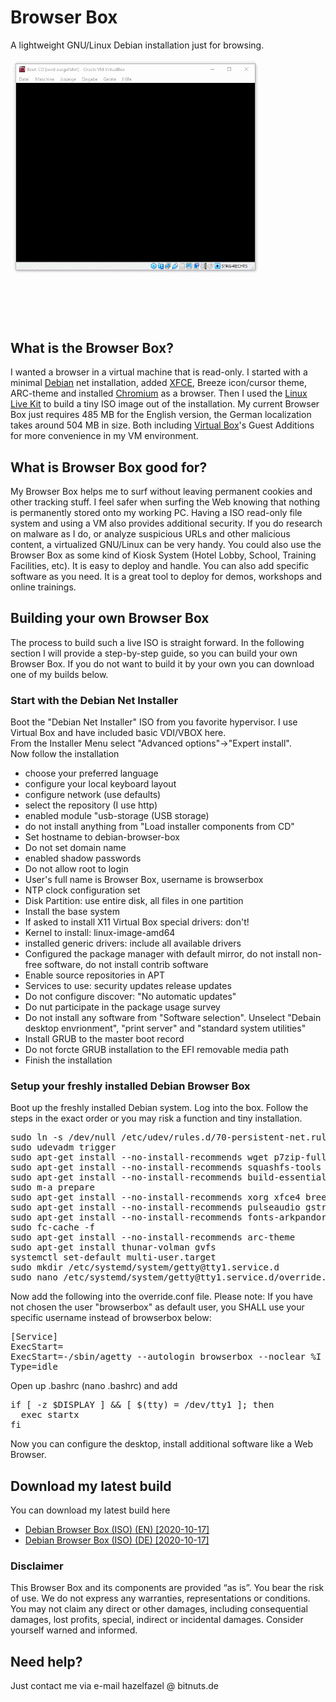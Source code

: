 <h1>Browser Box</h1>
<p>A lightweight GNU/Linux Debian installation just for browsing.</p>
<img src="browserbox.gif">

<h2>What is the Browser Box?</h2>
<p>I wanted a browser in a virtual machine that is read-only. I started with a minimal <a href="https://www.debian.org/">Debian</a> net installation, added <a href="https://www.xfce.org/">XFCE</a>, Breeze icon/cursor theme, ARC-theme and installed <a href="https://www.chromium.org/">Chromium</a> as a browser. Then I used the <a href="https://www.linux-live.org/">Linux Live Kit</a> to build a tiny ISO image out of the installation. My current Browser Box just requires 485 MB for the English version, the German localization takes around 504 MB in size. Both including <a href="https://www.virtualbox.org/">Virtual Box</a>'s Guest Additions for more convenience in my VM environment.</p>

<h2>What is Browser Box good for?</h2>
<p>My Browser Box helps me to surf without leaving permanent cookies and other tracking stuff. I feel safer when surfing the Web knowing that nothing is permanently stored onto my working PC. Having a ISO read-only file system and using a VM also provides additional security. If you do research on malware as I do, or analyze suspicious URLs and other malicious content, a virtualized GNU/Linux can be very handy. You could also use the Browser Box as some kind of Kiosk System (Hotel Lobby, School, Training Facilities, etc). It is easy to deploy and handle. You can also add specific software as you need. It is a great tool to deploy for demos, workshops and online trainings.</p>

<h2>Building your own Browser Box</h2>
<p>The process to build such a live ISO is straight forward. In the following section I will provide a step-by-step guide, so you can build your own Browser Box. If you do not want to build it by your own you can download one of my builds below.</p>

<h3>Start with the Debian Net Installer</h3>
<p>Boot the "Debian Net Installer" ISO from you favorite hypervisor. I use Virtual Box and have included basic VDI/VBOX here.<br>
From the Installer Menu select "Advanced options"->"Expert install".<br>
Now follow the installation
</p>
<ul>
  <li>choose your preferred language</li>
  <li>configure your local keyboard layout</li>
  <li>configure network (use defaults)</li>
  <li>select the repository (I use http)</li>
  <li>enabled module "usb-storage (USB storage)</li>
  <li>do not install anything from "Load installer components from CD"</li>
  <li>Set hostname to debian-browser-box</li>
  <li>Do not set domain name</li>
  <li>enabled shadow passwords</li>
  <li>Do not allow root to login</li>
  <li>User's full name is Browser Box, username is browserbox</li>
  <li>NTP clock configuration set</li>
  <li>Disk Partition: use entire disk, all files in one partition</li>
  <li>Install the base system</li>
  <li>If asked to install X11 Virtual Box special drivers: don't!</li>
  <li>Kernel to install: linux-image-amd64</li>
  <li>installed generic drivers: include all available drivers</li>
  <li>Configured the package manager with default mirror, do not install non-free software, do not install contrib software</li>
  <li>Enable source repositories in APT</li>
  <li>Services to use: security updates release updates</li>
  <li>Do not configure discover: "No automatic updates"</li>
  <li>Do nut participate in the package usage survey</li>
  <li>Do not install any software from "Software selection". Unselect "Debain desktop envrionment", "print server" and "standard system utilities"</li>
  <li>Install GRUB to the master boot record</li>
  <li>Do not forcte GRUB installation to the EFI removable media path</li>
  <li>Finish the installation</li>
</ul>

<h3>Setup your freshly installed Debian Browser Box</h3>
<p>Boot up the freshly installed Debian system. Log into the box. Follow the steps in the exact order or you may risk a function and tiny installation.</p>
<pre>
sudo ln -s /dev/null /etc/udev/rules.d/70-persistent-net.rules
sudo udevadm trigger
sudo apt-get install --no-install-recommends wget p7zip-full ca-certificates
sudo apt-get install --no-install-recommends squashfs-tools aufs-dkms genisoimage
sudo apt-get install --no-install-recommends build-essential module-assistant
sudo m-a prepare
sudo apt-get install --no-install-recommends xorg xfce4 breeze-icon-theme breeze-cursor-theme xfce4-terminal xfce4-screenshooter mousepad gnome-calculator
sudo apt-get install --no-install-recommends pulseaudio gstreamer1.0-pulseaudio pavucontrol
sudo apt-get install --no-install-recommends fonts-arkpandora fonts-liberation
sudo fc-cache -f
sudo apt-get install --no-install-recommends arc-theme
sudo apt-get install thunar-volman gvfs
systemctl set-default multi-user.target
sudo mkdir /etc/systemd/system/getty@tty1.service.d
sudo nano /etc/systemd/system/getty@tty1.service.d/override.conf
</pre>

<p>Now add the following into the override.conf file. Please note: If you have not chosen the user "browserbox" as default user, you SHALL use your specific username instead of browserbox below:</p>
<pre>
[Service]
ExecStart=
ExecStart=-/sbin/agetty --autologin browserbox --noclear %I $TERM
Type=idle
</pre>

<p>Open up .bashrc (nano .bashrc) and add</p>
<pre>
if [ -z $DISPLAY ] && [ $(tty) = /dev/tty1 ]; then
  exec startx
fi
</pre>

<p>Now you can configure the desktop, install additional software like a Web Browser.</p>

<h2>Download my latest build</h2>

<p>You can download my latest build here</p>
<ul>
  <li><a href="https://bitnuts.de/browserbox/linux-x86_64_en.iso">Debian Browser Box (ISO) (EN) [2020-10-17]</a></li>
  <li><a href="https://bitnuts.de/browserbox/linux-x86_64_de.iso">Debian Browser Box (ISO) (DE) [2020-10-17]</a></li>
</ul>

<h3>Disclaimer</h3>

This Browser Box and its components are provided “as is”. You bear the risk of use. We do not express any warranties, representations or conditions. You may not claim any direct or other damages, including consequential damages, lost profits, special, indirect or incidental damages. Consider yourself warned and informed.

<h2>Need help?</h2>
Just contact me via e-mail hazelfazel @ bitnuts.de
